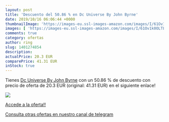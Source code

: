 ```yaml
---
layout: post
title: 'Descuento del 50.86 % en Dc Universe By John Byrne'
date: 2019/10/16 06:06:44 +0000
thumbnailImage: 'https://images-eu.ssl-images-amazon.com/images/I/61Ov1k0OLTL._SL200_.jpg'
images: [ 'https://images-eu.ssl-images-amazon.com/images/I/61Ov1k0OLTL._SL200_.jpg' ]
comments: true
category: ofertas
author: ring
slug: 1401274854
description:
actualPrice: 20.3 EUR
comparePrice: 41.31 EUR
inStock: true
---
```


Tienes [Dc Universe By John Byrne](https://www.amazon.com/dp/1401274854/?tag=redken08-20) con un 50.86 % de descuento con precio de oferta de 20.3 EUR (original: 41.31 EUR) en el siguiente enlace!

[![](https://images-eu.ssl-images-amazon.com/images/I/61Ov1k0OLTL._SL200_.jpg)](https://www.amazon.com/dp/1401274854/?tag=redken08-20)

[Accede a la oferta!!](https://www.amazon.com/dp/1401274854/?tag=redken08-20)

[Consulta otras ofertas en nuestro canal de telegram](https://t.me/s/ofertas25)
